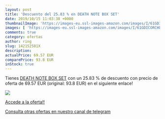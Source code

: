 ```yaml
---
layout: post
title: 'Descuento del 25.83 % en DEATH NOTE BOX SET'
date: 2019/10/15 11:03:38 +0000
thumbnailImage: 'https://images-eu.ssl-images-amazon.com/images/I/61GDICORCHL._SL200_.jpg'
images: [ 'https://images-eu.ssl-images-amazon.com/images/I/61GDICORCHL._SL200_.jpg' ]
comments: true
category: ofertas
author: ring
slug: 142152581X
description:
actualPrice: 69.57 EUR
comparePrice: 93.8 EUR
inStock: true
---
```


Tienes [DEATH NOTE BOX SET](https://www.amazon.com/dp/142152581X/?tag=redken08-20) con un 25.83 % de descuento con precio de oferta de 69.57 EUR (original: 93.8 EUR) en el siguiente enlace!

[![](https://images-eu.ssl-images-amazon.com/images/I/61GDICORCHL._SL200_.jpg)](https://www.amazon.com/dp/142152581X/?tag=redken08-20)

[Accede a la oferta!!](https://www.amazon.com/dp/142152581X/?tag=redken08-20)

[Consulta otras ofertas en nuestro canal de telegram](https://t.me/s/ofertas25)
